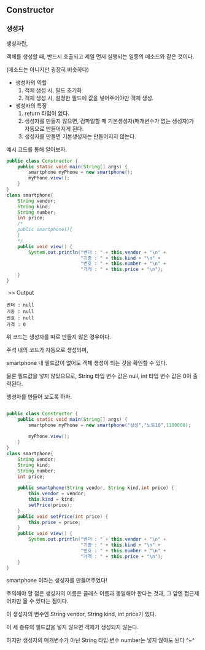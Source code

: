 ## Constructor

### 생성자

생성자란,

객체를 생성할 때, 반드시 호출되고 제일 먼저 실행되는 일종의 메소드와 같은 것이다.

(메소드는 아니지만 굉장히 비슷하다)

- 생성자의 역할
  1. 객체 생성 시, 필드 초기화
  2. 객체 생성 시, 설정한 필드에 값을 넣어주어야만 객체 생성.
- 생성자의 특징
  1. return 타입이 없다.
  2. 생성자를 만들지 않으면, 컴파일할 때 기본생성자(매개변수가 없는 생성자)가 자동으로 만들어지게 된다.
  3. 생성자를 만들면 기본생성자는 만들어지지 않는다.



예시 코드를 통해 알아보자.

```java
public class Constructor {
	public static void main(String[] args) {
		smartphone myPhone = new smartphone();
		myPhone.view();
	}
}
class smartphone{
	String vendor;
	String kind;
	String number;
	int price;
    /*
    public smartphone(){
    }
    */
	public void view() {
		System.out.println("벤더 : " + this.vendor + "\n" + 
						   "기종 : " + this.kind + "\n" + 
						   "번호 : " + this.number + "\n" + 
						   "가격 : " + this.price + "\n");
    }
}
```

​	>> Output

```
벤더 : null
기종 : null
번호 : null
가격 : 0
```

위 코드는 생성자를 따로 만들지 않은 경우이다.

주석 내의 코드가 자동으로 생성되며,

smartphone 내 필드값이 없어도 객체 생성이 되는 것을 확인할 수 있다.

물론 필드값을 넣지 않았으므로, String 타입 변수 값은 null, int 타입 변수 값은 0이 출력된다.



생성자를 만들어 보도록 하자.

```java

public class Constructor {
	public static void main(String[] args) {
		smartphone myPhone = new smartphone("삼성","노트10",1100000);
		
		myPhone.view();
	}
}
class smartphone{
	String vendor;
	String kind;
	String number;
	int price;
	
	public smartphone(String vendor, String kind,int price) {
		this.vendor = vendor;
		this.kind = kind;
		setPrice(price);
	}
	public void setPrice(int price) {
		this.price = price;
	}
	public void view() {
		System.out.println("벤더 : " + this.vendor + "\n" + 
						   "기종 : " + this.kind + "\n" + 
						   "번호 : " + this.number + "\n" + 
						   "가격 : " + this.price + "\n");
	}
}
```

smartphone 이라는 생성자를 만들어주었다!

주의해야 할 점은 생성자의 이름은 클래스 이름과 동일해야 한다는 것과, 그 앞엔 접근제어자만 올 수 있다는 점이다.

이 생성자의 변수엔 String vendor, String kind, int price가 있다.

이 세 종류의 필드값을 넣지 않으면 객체가 생성되지 않는다.

하지만 생성자의 매개변수가 아닌 String 타입 변수 number는 넣지 않아도 된다 ^~^